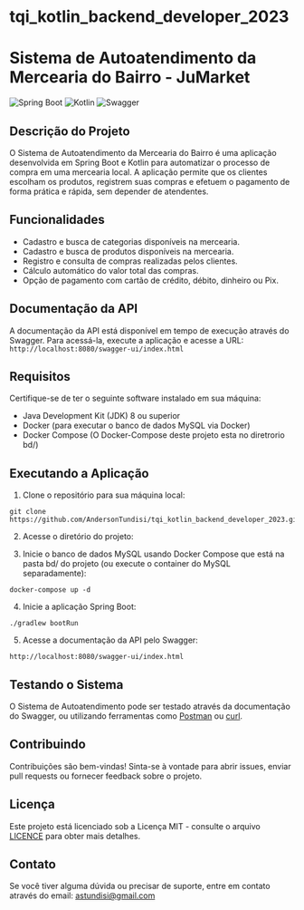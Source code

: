 # tqi_kotlin_backend_developer_2023

# Sistema de Autoatendimento da Mercearia do Bairro - JuMarket

![Spring Boot](https://img.shields.io/badge/Spring%20Boot-3.1.2-brightgreen) ![Kotlin](https://img.shields.io/badge/Kotlin-1.5.21-orange) ![Swagger](https://img.shields.io/badge/Swagger-3.0.0-blue)

## Descrição do Projeto

O Sistema de Autoatendimento da Mercearia do Bairro é uma aplicação desenvolvida em Spring Boot e Kotlin para automatizar o processo de compra em uma mercearia local. A aplicação permite que os clientes escolham os produtos, registrem suas compras e efetuem o pagamento de forma prática e rápida, sem depender de atendentes.

## Funcionalidades

- Cadastro e busca de categorias disponíveis na mercearia.
- Cadastro e busca de produtos disponíveis na mercearia.
- Registro e consulta de compras realizadas pelos clientes.
- Cálculo automático do valor total das compras.
- Opção de pagamento com cartão de crédito, débito, dinheiro ou Pix.

## Documentação da API

A documentação da API está disponível em tempo de execução através do Swagger. Para acessá-la, execute a aplicação e acesse a URL: `http://localhost:8080/swagger-ui/index.html`

## Requisitos

Certifique-se de ter o seguinte software instalado em sua máquina:

- Java Development Kit (JDK) 8 ou superior
- Docker (para executar o banco de dados MySQL via Docker)
- Docker Compose (O Docker-Compose deste projeto esta no diretrorio bd/)

## Executando a Aplicação

1. Clone o repositório para sua máquina local:

```
git clone https://github.com/AndersonTundisi/tqi_kotlin_backend_developer_2023.git
```

2. Acesse o diretório do projeto:

3. Inicie o banco de dados MySQL usando Docker Compose que está na pasta bd/ do projeto (ou execute o container do MySQL separadamente):

```
docker-compose up -d 
```

4. Inicie a aplicação Spring Boot:

```
./gradlew bootRun
```

5. Acesse a documentação da API pelo Swagger:

```
http://localhost:8080/swagger-ui/index.html
```

## Testando o Sistema

O Sistema de Autoatendimento pode ser testado através da documentação do Swagger, ou utilizando ferramentas como [Postman](https://www.postman.com/) ou [curl](https://curl.se/).

## Contribuindo

Contribuições são bem-vindas! Sinta-se à vontade para abrir issues, enviar pull requests ou fornecer feedback sobre o projeto.

## Licença

Este projeto está licenciado sob a Licença MIT - consulte o arquivo [LICENCE](license.txt) para obter mais detalhes.

## Contato

Se você tiver alguma dúvida ou precisar de suporte, entre em contato através do email: astundisi@gmail.com
